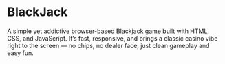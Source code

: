 # BlackJack
A simple yet addictive browser-based Blackjack game built with HTML, CSS, and JavaScript. It’s fast, responsive, and brings a classic casino vibe right to the screen — no chips, no dealer face, just clean gameplay and easy fun.
